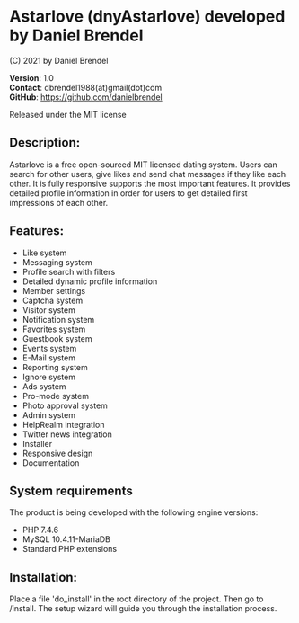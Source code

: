 # Astarlove (dnyAstarlove) developed by Daniel Brendel

(C) 2021 by Daniel Brendel

**Version**: 1.0\
**Contact**: dbrendel1988(at)gmail(dot)com\
**GitHub**: https://github.com/danielbrendel

Released under the MIT license

## Description:
Astarlove is a free open-sourced MIT licensed dating system. Users can search for other users,
give likes and send chat messages if they like each other. It is fully responsive supports the
most important features. It provides detailed profile information in order for users to get
detailed first impressions of each other.

## Features:
+ Like system
+ Messaging system
+ Profile search with filters
+ Detailed dynamic profile information
+ Member settings
+ Captcha system
+ Visitor system
+ Notification system
+ Favorites system
+ Guestbook system
+ Events system
+ E-Mail system
+ Reporting system
+ Ignore system
+ Ads system
+ Pro-mode system
+ Photo approval system
+ Admin system
+ HelpRealm integration
+ Twitter news integration
+ Installer
+ Responsive design
+ Documentation

## System requirements
The product is being developed with the following engine versions:
+ PHP 7.4.6
+ MySQL 10.4.11-MariaDB
+ Standard PHP extensions

## Installation:
Place a file 'do_install' in the root directory of the project.
Then go to /install. The setup wizard will guide you through the
installation process.